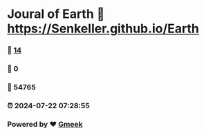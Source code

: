 # Joural of Earth :link: https://Senkeller.github.io/Earth 
### :page_facing_up: [14](https://Senkeller.github.io/Earth/tag.html) 
### :speech_balloon: 0 
### :hibiscus: 54765 
### :alarm_clock: 2024-07-22 07:28:55 
### Powered by :heart: [Gmeek](https://github.com/Meekdai/Gmeek)
